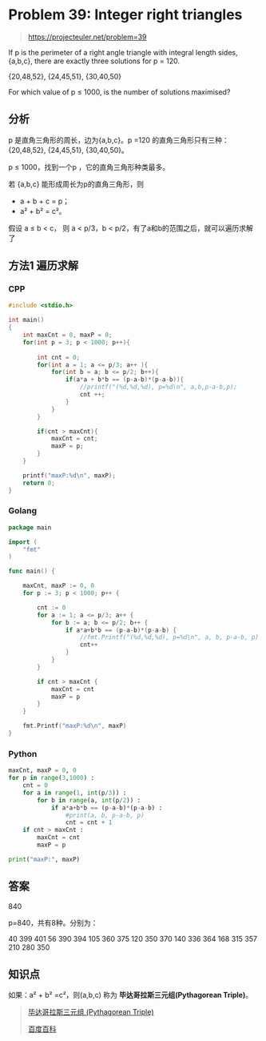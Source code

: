 # Problem 39: Integer right triangles

> https://projecteuler.net/problem=39

If p is the perimeter of a right angle triangle with integral length sides, {a,b,c}, there are exactly three solutions for p = 120.

{20,48,52}, {24,45,51}, {30,40,50}

For which value of p ≤ 1000, is the number of solutions maximised?

## 分析

p 是直角三角形的周长，边为{a,b,c}。p =120 的直角三角形只有三种：{20,48,52}, {24,45,51}, {30,40,50}。

p ≤ 1000，找到一个p ，它的直角三角形种类最多。

若 {a,b,c} 能形成周长为p的直角三角形，则 

- a + b + c = p； 
- a² + b² = c²。

假设 a ≤  b < c， 则 a < p/3，b < p/2，有了a和b的范围之后，就可以遍历求解了

## 方法1 遍历求解

### CPP

```cpp
#include <stdio.h>

int main()
{
    int maxCnt = 0, maxP = 0;
    for(int p = 3; p < 1000; p++){
        
        int cnt = 0;
        for(int a = 1; a <= p/3; a++ ){
            for(int b = a; b <= p/2; b++){
                if(a*a + b*b == (p-a-b)*(p-a-b)){
                    //printf("(%d,%d,%d), p=%d\n", a,b,p-a-b,p);
                    cnt ++;
                }
            }    
        }

        if(cnt > maxCnt){
            maxCnt = cnt;
            maxP = p;
        }
    }

    printf("maxP:%d\n", maxP);
    return 0;
}
```

### Golang

```go
package main

import (
	"fmt"
)

func main() {

	maxCnt, maxP := 0, 0
	for p := 3; p < 1000; p++ {

		cnt := 0
		for a := 1; a <= p/3; a++ {
			for b := a; b <= p/2; b++ {
				if a*a+b*b == (p-a-b)*(p-a-b) {
					//fmt.Printf("(%d,%d,%d), p=%d\n", a, b, p-a-b, p)
					cnt++
				}
			}
		}

		if cnt > maxCnt {
			maxCnt = cnt
			maxP = p
		}
	}

	fmt.Printf("maxP:%d\n", maxP)
}

```

### Python

```python
maxCnt, maxP = 0, 0
for p in range(3,1000) :
	cnt = 0
	for a in range(1, int(p/3)) :
		for b in range(a, int(p/2)) :
			if a*a+b*b == (p-a-b)*(p-a-b) :
				#print(a, b, p-a-b, p)
				cnt = cnt + 1
	if cnt > maxCnt :
		maxCnt = cnt
		maxP = p

print("maxP:", maxP)
```

## 答案

840

p=840，共有8种。分别为：

40  399 401
56  390 394
105 360 375
120 350 370
140 336 364
168 315 357
210 280 350

## 知识点

如果：a² + b² =c²，则(a,b,c) 称为 **毕达哥拉斯三元组(Pythagorean Triple)**。

> [毕达哥拉斯三元组 (Pythagorean Triple)](https://mathworld.wolfram.com/PythagoreanTriple.html)
>
> [百度百科](https://baike.baidu.com/item/%E6%AF%95%E8%BE%BE%E5%93%A5%E6%8B%89%E6%96%AF%E4%B8%89%E5%85%83%E6%95%B0%E7%BB%84/4539845)
